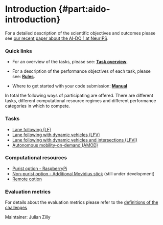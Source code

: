 # Introduction {#part:aido-introduction}


For a detailed description of the scientific objectives and outcomes please see [our recent paper about the AI-DO 1 at NeurIPS](https://arxiv.org/pdf/1903.02503.pdf).


### Quick links

* For an overview of the tasks, please see: [**Task overview**](#task_overview).

* For a description of the performance objectives of each task, please see: [**Rules**](#aido-rules).

* Where to get started with your code submission: [**Manual**](#manual)


In total the following ways of participating are offered. There are different tasks, different computational resource regimes and different performance categories in which to compete.

### Tasks

* [Lane following (LF)](#lf)
* [Lane following with dynamic vehicles (LFV)](#lf_v)
* [Lane following with dynamic vehicles and intersections (LFVI)](#lf_v_i)
* [Autonomous mobility-on-demand (AMOD)](#amod)

### Computational resources

* [Purist option - RaspberryPi](#computation)
* [Non-purist option - Additional Movidius stick](#computation) (still under development)
* [Remote option](#computation)


### Evaluation metrics

For details about the evaluation metrics please refer to the [definitions of the challenges][challenges]

[challenges]: https://challenges.duckietown.org/v4/humans/challenges


Maintainer: Julian Zilly

